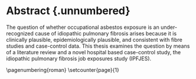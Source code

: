 # Abstract {.unnumbered}

<!-- This is the abstract -->

The question of whether occupational asbestos exposure is an under-recognized cause of idiopathic pulmonary fibrosis arises because it is clinically plausible, epidemiologically plausible, and consistent with fibre studies and case-control data. This thesis examines the question by means of a literature review and a novel hospital based case-control study, the idiopathic pulmonary fibrosis job exposures study (IPFJES). 

\pagenumbering{roman}
\setcounter{page}{1}
